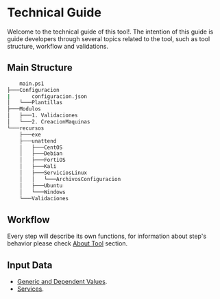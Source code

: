 # Technical Guide

Welcome to the technical guide of this tool!. The intention of this guide is guide developers through several topics related to the tool, such as tool structure, workflow and validations.

## Main Structure

```Bash
    main.ps1
├───Configuracion
|       configuracion.json
│   └───Plantillas
├───Modulos
│   ├───1. Validaciones
│   └───2. CreacionMaquinas
└───recursos
    ├───exe
    ├───unattend
    │   ├───CentOS
    │   ├───Debian
    │   ├───FortiOS
    │   ├───Kali
    │   ├───ServiciosLinux
    │   │   └───ArchivosConfiguracion
    │   ├───Ubuntu
    │   └───Windows
    └───Validaciones
``` 

## Workflow 

Every step will describe its own functions, for information about step's behavior please check [About Tool] section.

## Input Data

* [Generic and Dependent Values].
* [Services].

[About Tool]: <../UserGuide#about-tool>
[Generic and Dependent Values]: <./Files/InputValues.pdf>
[Services]: <./Files/Services.pdf>
